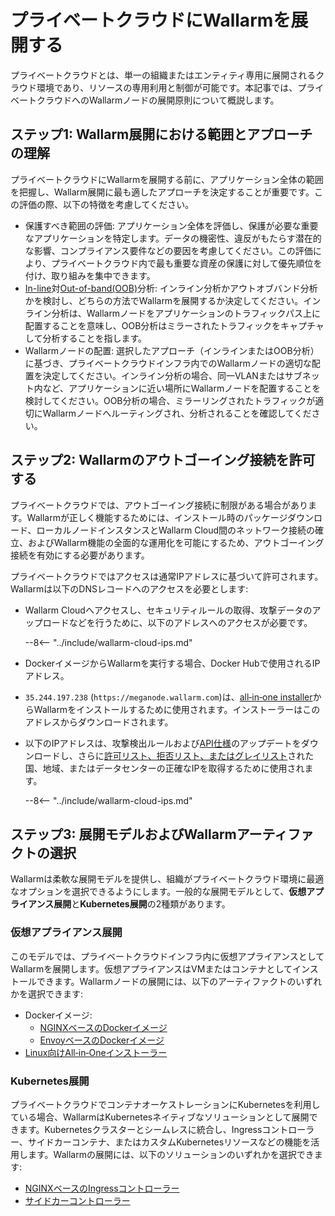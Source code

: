[ip-lists-docs]:                    ../../user-guides/ip-lists/overview.md
[api-spec-enforcement-docs]:        ../../api-specification-enforcement/overview.md

# プライベートクラウドにWallarmを展開する

プライベートクラウドとは、単一の組織またはエンティティ専用に展開されるクラウド環境であり、リソースの専用利用と制御が可能です。本記事では、プライベートクラウドへのWallarmノードの展開原則について概説します。

## ステップ1: Wallarm展開における範囲とアプローチの理解

プライベートクラウドにWallarmを展開する前に、アプリケーション全体の範囲を把握し、Wallarm展開に最も適したアプローチを決定することが重要です。この評価の際、以下の特徴を考慮してください。

* 保護すべき範囲の評価: アプリケーション全体を評価し、保護が必要な重要なアプリケーションを特定します。データの機密性、違反がもたらす潜在的な影響、コンプライアンス要件などの要因を考慮してください。この評価により、プライベートクラウド内で最も重要な資産の保護に対して優先順位を付け、取り組みを集中できます。
* [In-line](../inline/overview.md)対[Out-of-band(OOB)](../oob/overview.md)分析: インライン分析かアウトオブバンド分析かを検討し、どちらの方法でWallarmを展開するか決定してください。インライン分析は、Wallarmノードをアプリケーションのトラフィックパス上に配置することを意味し、OOB分析はミラーされたトラフィックをキャプチャして分析することを指します。
* Wallarmノードの配置: 選択したアプローチ（インラインまたはOOB分析）に基づき、プライベートクラウドインフラ内でのWallarmノードの適切な配置を決定してください。インライン分析の場合、同一VLANまたはサブネット内など、アプリケーションに近い場所にWallarmノードを配置することを検討してください。OOB分析の場合、ミラーリングされたトラフィックが適切にWallarmノードへルーティングされ、分析されることを確認してください。

## ステップ2: Wallarmのアウトゴーイング接続を許可する

プライベートクラウドでは、アウトゴーイング接続に制限がある場合があります。Wallarmが正しく機能するためには、インストール時のパッケージダウンロード、ローカルノードインスタンスとWallarm Cloud間のネットワーク接続の確立、およびWallarm機能の全面的な運用化を可能にするため、アウトゴーイング接続を有効にする必要があります。

プライベートクラウドではアクセスは通常IPアドレスに基づいて許可されます。Wallarmは以下のDNSレコードへのアクセスを必要とします:

* Wallarm Cloudへアクセスし、セキュリティルールの取得、攻撃データのアップロードなどを行うために、以下のアドレスへのアクセスが必要です。

    --8<-- "../include/wallarm-cloud-ips.md"
* DockerイメージからWallarmを実行する場合、Docker Hubで使用されるIPアドレス。
* `35.244.197.238` (`https://meganode.wallarm.com`)は、[all‑in‑one installer](../nginx/all-in-one.md)からWallarmをインストールするために使用されます。インストーラーはこのアドレスからダウンロードされます。
* 以下のIPアドレスは、攻撃検出ルールおよび[API仕様][api-spec-enforcement-docs]のアップデートをダウンロードし、さらに[許可リスト、拒否リスト、またはグレイリスト][ip-lists-docs]された国、地域、またはデータセンターの正確なIPを取得するために使用されます。

    --8<-- "../include/wallarm-cloud-ips.md"

## ステップ3: 展開モデルおよびWallarmアーティファクトの選択

Wallarmは柔軟な展開モデルを提供し、組織がプライベートクラウド環境に最適なオプションを選択できるようにします。一般的な展開モデルとして、**仮想アプライアンス展開**と**Kubernetes展開**の2種類があります。

### 仮想アプライアンス展開

このモデルでは、プライベートクラウドインフラ内に仮想アプライアンスとしてWallarmを展開します。仮想アプライアンスはVMまたはコンテナとしてインストールできます。Wallarmノードの展開には、以下のアーティファクトのいずれかを選択できます:

* Dockerイメージ:
    * [NGINXベースのDockerイメージ](../../admin-en/installation-docker-en.md)
    * [EnvoyベースのDockerイメージ](../../admin-en/installation-guides/envoy/envoy-docker.md)
* [Linux向けAll‑in‑Oneインストーラー](../nginx/all-in-one.md)

### Kubernetes展開

プライベートクラウドでコンテナオーケストレーションにKubernetesを利用している場合、WallarmはKubernetesネイティブなソリューションとして展開できます。Kubernetesクラスターとシームレスに統合し、Ingressコントローラー、サイドカーコンテナ、またはカスタムKubernetesリソースなどの機能を活用します。Wallarmの展開には、以下のソリューションのいずれかを選択できます:

* [NGINXベースのIngressコントローラー](../../admin-en/installation-kubernetes-en.md)
* [サイドカーコントローラー](../kubernetes/sidecar-proxy/deployment.md)